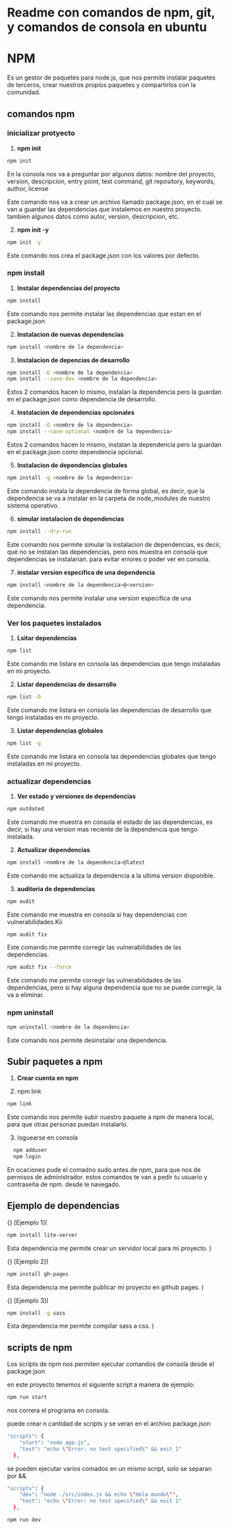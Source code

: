 # Readme con comandos de npm, git, y comandos de consola en ubuntu

# NPM

Es un gestor de paquetes para node.js, que nos permite instalar paquetes de terceros, crear nuestros propios paquetes y compartirlos con la comunidad.

## comandos npm

### inicializar protyecto

1. **npm init**

```bash
npm init
```

En la consola nos va a preguntar por algunos datos:
nombre del proyecto, version, descripcion, entry point, test command, git repository, keywords, author, license

Este comando nos va a crear un archivo llamado package.json, en el cual se van a guardar las dependencias que instalemos en nuestro proyecto. tambien algunos datos como autor, version, descripcion, etc.

2. **npm init -y**

```bash
npm init -y
```

Este comando nos crea el package.json con los valores por defecto.

### npm install

1. **Instalar dependencias del proyecto**

```bash
npm install
```

Este comando nos permite instalar las dependencias que estan en el package.json

2. **Instalacion de nuevas dependencias**

```bash
npm install <nombre de la dependencia>
```

3. **Instalacion de depencias de desarrollo**

```bash
npm install -D <nombre de la dependencia>
npm install --save-dev <nombre de la dependencia>
```

Estos 2 comandos hacen lo mismo, instalan la dependencia pero la guardan en el package.json como dependencia de desarrollo.

4. **Instalacion de dependencias opcionales**

```bash
npm install -O <nombre de la dependencia>
npm install --save-optional <nombre de la dependencia>
```

Estos 2 comandos hacen lo mismo, instalan la dependencia pero la guardan en el package.json como dependencia opcional.

5. **Instalacion de dependencias globales**

```bash
npm install -g <nombre de la dependencia>
```

Este comando instala la dependencia de forma global, es decir, que la dependencia se va a instalar en la carpeta de node_modules de nuestro sistema operativo.

6. **simular instalacion de dependencias**

```bash
npm install --dry-run
```

Este comando nos permite simular la instalacion de dependencias, es decir, que no se instalan las dependencias, pero nos muestra en consola que dependencias se instalarian. para evitar errores o poder ver en consola.

7. **instalar version especifica de una dependencia**

```bash
npm install <nombre de la dependencia>@<version>
```

Este comando nos permite instalar una version especifica de una dependencia.

### Ver los paquetes instalados

1. **Lsitar dependencias**

```bash
npm list
```

Este comando me listara en consola las dependencias que tengo instaladas en mi proyecto.

2. **Listar dependencias de desarrollo**

```bash
npm list -D
```

Este comando me listara en consola las dependencias de desarrollo que tengo instaladas en mi proyecto.

3. **Listar dependencias globales**

```bash
npm list -g
```

Este comando me listara en consola las dependencias globales que tengo instaladas en mi proyecto.

### actualizar dependencias

1. **Ver estado y versiones de dependencias**

```bash
npm outdated
```

Este comando me muestra en consola el estado de las dependencias, es decir, si hay una version mas reciente de la dependencia que tengo instalada.

2. **Actualizar dependencias**

```bash
npm install <nombre de la dependencia>@latest
```

Este comando me actualiza la dependencia a la ultima version disponible.

3. **auditoria de dependencias**

```bash
npm audit
```

Este comando me muestra en consola si hay dependencias con vulnerabilidades.Kii

```bash
npm audit fix
```

Este comando me permite corregir las vulnerabilidades de las dependencias.

```bash
npm audit fix --force
```

Este comando me permite corregir las vulnerabilidades de las dependencias, pero si hay alguna dependencia que no se puede corregir, la va a eliminar.

### npm uninstall

```bash
npm uninstall <nombre de la dependencia>
```

Este comando nos permite desinstalar una dependencia.

## Subir paquetes a npm

1. **Crear cuenta en npm**

2. npm link

```bash
npm link
```

Este comando nos permite subir nuestro paquete a npm de manera local, para que otras personas puedan instalarlo.

3. loguearse en consola

```bash
  npm adduser
  npm login
```

En ocaciones pude el comadno sudo antes de npm, para que nos de permisos de administrador.
estos comandos te van a pedir tu usuario y contraseña de npm. desde le navegado.

## Ejemplo de dependencias

{} [Ejemplo 1](

```bash
npm install lite-server
```

Esta dependencia me permite crear un servidor local para mi proyecto.
)

{} [Ejemplo 2](

```bash
npm install gh-pages
```

Esta dependencia me permite publicar mi proyecto en github pages.
)

{} [Ejemplo 3](

```bash
npm install -g sass
```

Esta dependencia me permite compilar sass a css.
)

## scripts de npm

Los scripts de npm nos permiten ejecutar comandos de consola desde el package.json

en este proyecto tenemos el siguiente script a manera de ejemplo:

```bash
npm run start
```

nos correra el programa en consola.

puede crear n cantidad de scripts y se veran en el archivo package.json

```bash
"scripts": {
    "start": "node app.js",
    "test": "echo \"Error: no test specified\" && exit 1"
  },
```

se pueden ejecutar varios comados en un mismo script, solo se separan por &&

```bash
"scripts": {
    "dev": "node ./src/index.js && echo \"Hola mundo\"",
    "test": "echo \"Error: no test specified\" && exit 1"
  },
```

```bash
npm run dev
```
